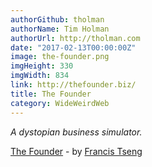 ```yaml
---
authorGithub: tholman
authorName: Tim Holman
authorUrl: http://tholman.com
date: "2017-02-13T00:00:00Z"
image: the-founder.png
imgHeight: 330
imgWidth: 834
link: http://thefounder.biz/
title: The Founder
category: WideWeirdWeb
---
```


_A dystopian business simulator._

[The Founder](http://thefounder.biz/) - by [Francis Tseng](http://frnsys.com/)
